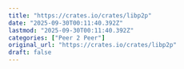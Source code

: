 ```yaml
---
title: "https://crates.io/crates/libp2p"
date: "2025-09-30T00:11:40.392Z"
lastmod: "2025-09-30T00:11:40.392Z"
categories: ["Peer 2 Peer"]
original_url: "https://crates.io/crates/libp2p"
draft: false
---
```

